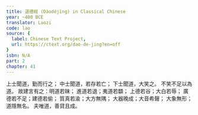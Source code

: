 ```yaml
---
title: 道德經 (Dàodéjīng) in Classical Chinese
year: ~400 BCE
translator: Laozi
code: lao
source: {
  label: Chinese Text Project,
  url: https://ctext.org/dao-de-jing?en=off
}
isbn: N/A
part: 2
chapter: 41
---
```

上士聞道，勤而行之；
中士聞道，若存若亡；
下士聞道，大笑之。
不笑不足以為道。
故建言有之：明道若昧；
進道若退；夷道若纇；
上德若谷；大白若辱；
廣德若不足；建德若偷；
質真若渝；大方無隅；
大器晚成；大音希聲；
大象無形；道隱無名。
夫唯道，善貸且成。